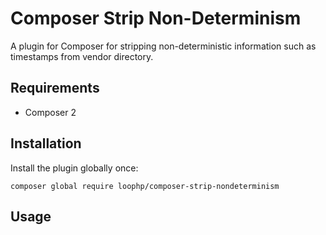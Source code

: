 # Composer Strip Non-Determinism

A plugin for Composer for stripping non-deterministic information such as
timestamps from vendor directory.

## Requirements

- Composer 2

## Installation

Install the plugin globally once:

```
composer global require loophp/composer-strip-nondeterminism
```

## Usage

[composer website]: https://getcomposer.org/
